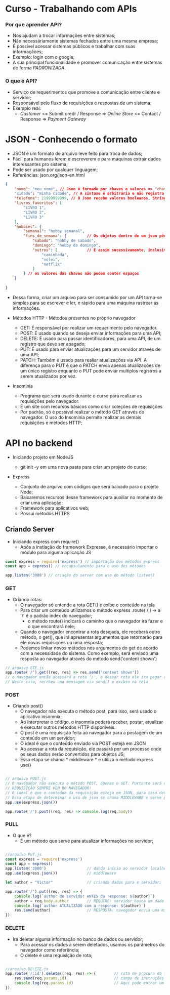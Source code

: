 # Curso - Trabalhando com APIs 

### Por que aprender API? 
- Nos ajudam a trocar informações entre sistemas;
- Não necessáriamente sistemas fechados entre uma mesma empresa;
- É possível acessar sistemas públicos e trabalhar com suas informaçãoes;
- Exemplo: login com o google;
- A sua principal funcionalidade é promover comunicação entre sistemas de forma *PADRONIZADA*.

### O que é API? 
- Serviço de requerimentos que promove a comunicação entre cliente e servidor;
- Responsável pelo fluxo de requisições e respostas de um sistema;
- Exemplo real:
  - *Customer* <= Submit oredr / Response => *Online Store* <= Contact / Response => *Payment Gateway*

# JSON - Conhecendo o formato
- JSON é um formato de arquivo leve feito para troca de dados;
- Fácil para humanos lerem e escreverem e para máquinas extrair dados interessantes pro sistema;
- Pode ser usado por qualquer linguagem;
- Referências: json.org/json-en.html

```json
{
    "nome": "meu nome", // Json é formado por chaves e valores => "chave": "valor"
    "cidade": "minha cidade", // A sintaxe é arbitrária e não registra informações que não sigam
    "telefone": 21999999999, // O Json recebe valores booleanos, Strings, Numbers, Arrays e Objetos
    "livros_favoritos": [
        "LIVRO 1",
        "LIVRO 2",
        "LIVRO 3"
    ],
    "hobbies": {
        "semanal": "hobby semanal",
        "fins_de_semana": {         // Os objetos dentro de um json pôdem conter outros objetos
            "sabado": "hobby de sabado",
            "domingo": "hobby de domingo",
            "outros": [             // E assim sucessivamente, inclusive com outras arrays.
                "caminhada",
                "volei",
                "netflix"
            ]    
        } // os valores das chaves não podem conter espaços
    }
    
}
```
- Dessa forma, criar um arquivo para ser consumido por um API torna-se simples para se escrever e ler, e rápido para uma máquina rastrear as informações.

* Métodos HTTP - Métodos presentes no próprio navegador
  - GET: É responsável por realizar um requerimento pelo navegador.
  - POST: É usado quando se deseja enviar informações para uma API;
  - DELETE: É usado para passar identificadores, para uma API, de um registro que deve ser apagado;
  - PUT: É usado para enviar atualizações para um servidor através de uma API;
  - PATCH: Também é usado para realiar atualizações via API. A diferença para o PUT é que o PATCH envia apenas atualizações de um único registro enquanto o PUT pode enviar multiplos registros a serem atualizados por vez.

* Insominia
  - Programa que será usado durante o curso para realizar as requisições pelo navegador.
  - É um site com recursos básicos como criar coleções de requisições
  - Por padrão, só é possível realizar o método GET através do navegador. O uso do Insominia permite realizar as demais requisições e métodos HTTP;

# API no backend

* Iniciando projeto em NodeJS
  - git init -y em uma nova pasta para criar um projeto do curso;

* Express
  - Conjunto de arquivo com códigos que será baixado para o projeto Node;
  - Baixaremos recursos desse framework para auxiliar no momento de criar uma aplicação;
  - Framework para aplicativos web;
  - Possui métodos HTTPS

## Criando Server

* Iniciando express com require()
  - Após a instlação do framework Expresse, é necessário importar o módulo para alguma aplicação JS

```js
const express = require('express') // importação dos métodos express
const app = express() // encapsulamento para o uso dos métodos

app.listen('3000') // criação do server com uso do método listen()
```
### GET
* Criando rotas:
  - O navegador só entende a rota GET() e exibe o conteúdo na tela
  - Para criar um conteúdo utilizamos o método express .route('/') -> a '/' é o padrão index do navegador;
    - o método route() indicará o caminho que o navegador irá fazer e o que encontrará nele;
  - Quando o navegador encontrar a rota desejada, ele receberá outro método, o get(), que irá apresentar argumentos que retornarão para ele novas requisições ou uma resposta;
  - Podemos linkar novos métodos nos argumentos do get de acordo com a necessidade do sistema. Como exemplo, será enviado uma resposta ao navegador através do método send('content shown')

```js 
// arquivo GTE.js
app.route('/').get((req, res) => res.send('content shown')) 
// o navegador então acessará a rota '/', e dessar rota ele ira pegar requisições ou uma resposta
// Neste caso, recebeu uma mensagem via send() e exibiu na tela
```

### POST
* Criando post()
  - O navegador não executa o método post, para isso, será usado o aplicativo insomnia;
  - Ao interpretar o código, o insomnia poderá receber, postar, atualizar e executar outros métodos HTTP disponíveis.
  - O post é uma requisição feita ao navegador para a postagem de um conteúdo em um servidor;
  - O ideal é que o conteúdo enviado via POST esteja em JSON
  - Ao acessar a rota da requisição, ele passará por um processo onde os seus dados serão convertidos para objetos JS;
  - Essa etapa se chama * middleware * e utiliza o método express use()

```js

// arquivo POST.js
// O navegador não executa o método POST, apenas o GET. Portanto será usado o APP insomnia;
// REQUISIÇÃO SEMPRE VEM DO NAVEGADOR!
// O ideal é que o conteúdo da requisição esteja em JSON, para isso determinamos o uso de json via método use()
// Essa etapa de determinar o uso de json se chama MIDDLEWARE e serve para transformar os dados recebidos via API de json para objetos ou de objetos para json;
app.use(express.json())

app.route('/').post((req, res) => console.log(req.body))

```
### PULL
* O que é? 
  - É um método que serve para atualizar informações no servidor;

```js

//arquivo PUT.js
const express = require('express')
const app = express()
app.listen('3000')                  // dando início ao servidor localhost:3000;
app.use(express.json())             // middleware

let author = "Victor"               // criando dados para o servidor;

app.route('/').put((req, res) => {  
    console.log(`author do servidor ANTES da response: ${author}`)
    author = req.body.author        // REQUIRE: servidor busca um dado no navegador;
    console.log(`author ATUALIZADO com a response: ${author}`)
    res.send(author)                // RESPOSTA: navegador envia uma msg para o servidor;
})

```

### DELETE  
* Irá deletar alguma informação no banco de dados ou servidor;
  - Para acessar os dados a serem deletados, usamos os parâmetros do navegador como referência;
  - O delete é uma requisição de rota;

```js

//arquivo DELETE.js
app.route('/:id').delete((req, res) => {        // rota de procura da função DELETE
    res.send(req.params.id)                     // campo de instruções de req e res.
    console.log(req.params.id)                  // Aqui pode entrar um comando para deletar algum conteúdo no servidor
})
  
```